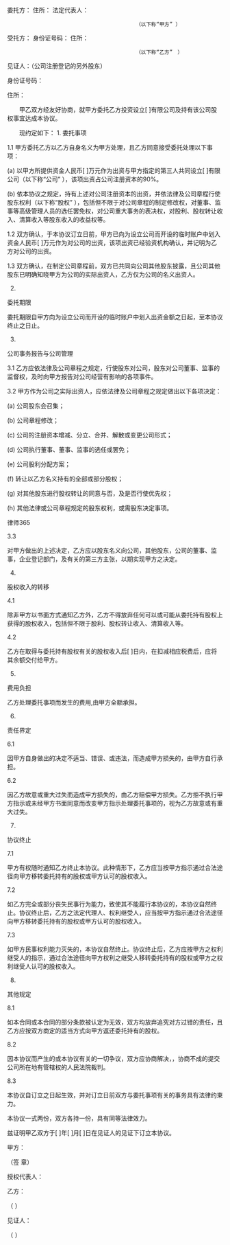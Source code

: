 
 委托方：
 住所：
 法定代表人：
 
                                              （以下称“甲方” ）
 
 受托方：
 身份证号码：
 住所： 
 
                                              （以下称“乙方”　）
 
 见证人：（公司注册登记的另外股东）
 
 身份证号码：
 
 住所： 
 
 　　甲乙双方经友好协商，就甲方委托乙方投资设立[        ]有限公司及持有该公司股权事宜达成本协议。
 
 　　现约定如下：
 1.
  委托事项
  
 1.1
  甲方委托乙方以乙方自身名义为甲方处理，且乙方同意接受委托处理以下事项：
 
 (a) 以甲方所提供资金人民币[     ]万元作为出资与甲方指定的第三人共同设立[       ]有限公司（以下称“公司” ），该项出资占公司注册资本的90%。
 
 (b) 依本协议之规定，持有上述对公司注册资本的出资，并依法律及公司章程行使股东权利（以下称“股权” ），包括但不限于对公司章程的制定修改权，对董事、监事等高级管理人员的选任罢免权，对公司重大事务的表决权，对股利、股权转让收入、清算收入等股东收入的收益权等。
  
 1.2
  双方确认，于本协议订立日前，甲方已向为设立公司而开设的临时账户中划入资金人民币[     ]万元作为对公司的出资，该项出资已经验资机构确认，并记明为乙方对公司的出资。
  
 1.3
  双方确认，在制定公司章程前，双方已共同向公司其他股东披露，且公司其他股东已明确知晓甲方为公司的实际出资人，乙方仅为公司的名义出资人。
  
 2.
  委托期限
  
  委托期限自甲方向为设立公司而开设的临时账户中划入出资金额之日起，至本协议终止之日止。
  
 3.
  公司事务报告与公司管理
  
 3.1
  乙方应依法律及公司章程之规定，行使股东对公司，股东对公司董事、监事的监督权，及时向甲方报告对公司经营有影响的各项事件。
  
 3.2
  甲方作为公司之实际出资人，应依法律及公司章程之规定做出以下各项决定：
  
  (a) 公司股东会召集；
  
  (b) 公司章程修改；
 
  (c) 公司的注册资本增减、分立、合并、解散或变更公司形式；
  
  (d) 公司执行董事、董事、监事的选任或罢免；
  
  (e) 公司股利分配方案；
 
  (f) 转让以乙方名义持有的全部或部分股权；
  
  (g) 对其他股东进行股权转让的同意与否，及是否行使优先权；
  
  (h) 其他法律或公司章程规定的股东权利，或需股东决定事项。
  
 




 
律师365






 3.3

  对甲方做出的上述决定，乙方应以股东名义向公司，其他股东，公司的董事、监事，企业登记部门，及有关的第三方主张，以期实现甲方之决定。

  

 4.

  股权收入的转移

  

 4.1

  除非甲方以书面方式通知乙方外，乙方不得放弃任何可以或可能从委托持有股权上获得的股权收入，包括但不限于股利、股权转让收入、清算收入等。

  

 4.2

  乙方在取得与委托持有股权有关的股权收入后[   ]日内，在扣减相应税费后，应将其余额交付给甲方。

 

  

 5.

  费用负担

  

  

  乙方处理委托事项而发生的费用,由甲方全额承担。

  

 6.   

  责任界定

  

 6.1

  因甲方自身做出的决定不适当、错误、或违法，而造成甲方损失的，由甲方自行承担。

  

 6.2

  因乙方故意或重大过失而造成甲方损失的，由乙方赔偿甲方损失。乙方拒不执行甲方指示或未经甲方书面同意而改变甲方指示处理委托事项的，视为乙方故意或有重大过失。

  

 7.

  协议终止

  

 7.1

  甲方有权随时通知乙方终止本协议。此种情形下，乙方应当按甲方指示通过合法途径向甲方移转委托持有的股权或甲方认可的股权收入。

  

 7.2

  如乙方完全或部分丧失民事行为能力，致使其不能履行本协议的，本协议自然终止。协议终止后，乙方之法定代理人、权利继受人，应当按甲方指示通过合法途径向甲方移转委托持有的股权或甲方认可的股权收入。

  

 7.3

  如甲方民事权利能力灭失的，本协议自然终止。协议终止后，乙方应按甲方之权利继受人的指示，通过合法途径向甲方权利之继受人移转委托持有的股权或甲方之权利继受人认可的股权收入。

 

  

 8.

  其他规定

  

 8.1

  如本合同或本合同的部分条款被认定为无效，双方均放弃追究对方过错的责任，且乙方应按双方商定的适当方式向甲方返还委托持有的股权。

  

 8.2

  因本协议而产生的或本协议有关的一切争议，双方应协商解决，，协商不成的提交公司所在地有管辖权的人民法院裁判。

  

 8.3

  本协议自订立之日起生效，并对订立日前双方与委托事项有关的事务具有法律约束力。

 

 本协议一式两份，双方各持一份，具有同等法律效力。

 

 兹证明甲乙双方于[   ]年[   ]月[   ]日在见证人的见证下订立本协议。

 

 甲方：                                    

 

 （签  章）   

 

 授权代表人：           

  

 

 乙方：             

 

 （       ）

  

 

 见证人：             

  

 （      ）

 


 

 
 
 
 
 
  


  
 

  


  


  
 
 
 
 

